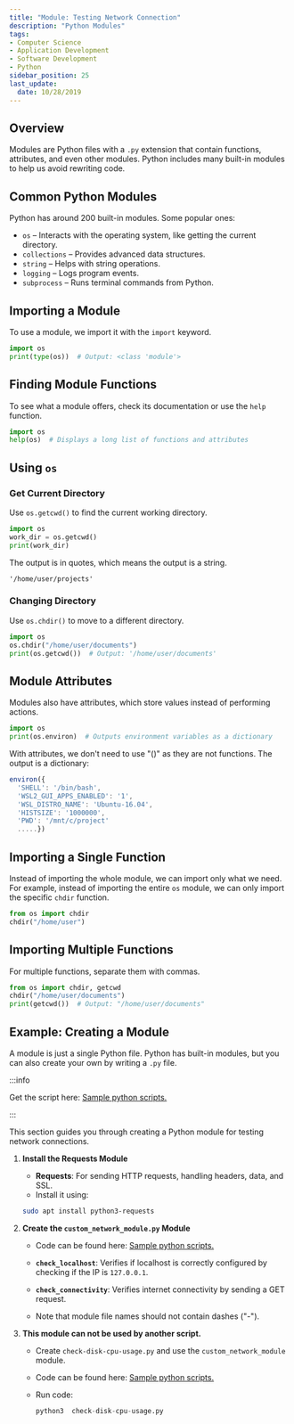 ```yaml
---
title: "Module: Testing Network Connection"
description: "Python Modules"
tags: 
- Computer Science
- Application Development
- Software Development
- Python
sidebar_position: 25
last_update:
  date: 10/28/2019
---
```



## Overview

Modules are Python files with a `.py` extension that contain functions, attributes, and even other modules. Python includes many built-in modules to help us avoid rewriting code.  

## Common Python Modules  

Python has around 200 built-in modules. Some popular ones:  

- `os` – Interacts with the operating system, like getting the current directory.  
- `collections` – Provides advanced data structures.  
- `string` – Helps with string operations.  
- `logging` – Logs program events.  
- `subprocess` – Runs terminal commands from Python.  

## Importing a Module  

To use a module, we import it with the `import` keyword.  

```python
import os
print(type(os))  # Output: <class 'module'>
```

## Finding Module Functions  

To see what a module offers, check its documentation or use the `help` function.  

```python
import os
help(os)  # Displays a long list of functions and attributes
```

## Using `os`

### Get Current Directory  

Use `os.getcwd()` to find the current working directory.  

```python
import os
work_dir = os.getcwd()
print(work_dir)  
```

The output is in quotes, which means the output is a string.

```plaintext
'/home/user/projects'
```


### Changing Directory  

Use `os.chdir()` to move to a different directory.  

```python
import os
os.chdir("/home/user/documents")
print(os.getcwd())  # Output: '/home/user/documents'
```

## Module Attributes  

Modules also have attributes, which store values instead of performing actions.  

```python
import os
print(os.environ)  # Outputs environment variables as a dictionary
```

With attributes, we don't need to use "()" as they are not functions. The output is a dictionary:

```js
environ({
  'SHELL': '/bin/bash', 
  'WSL2_GUI_APPS_ENABLED': '1', 
  'WSL_DISTRO_NAME': 'Ubuntu-16.04', 
  'HISTSIZE': '1000000', 
  'PWD': '/mnt/c/project' 
  .....})
```

## Importing a Single Function  

Instead of importing the whole module, we can import only what we need. For example, instead of importing the entire `os` module, we can only import the specific `chdir` function.

```python
from os import chdir
chdir("/home/user")
```

## Importing Multiple Functions  

For multiple functions, separate them with commas.  

```python
from os import chdir, getcwd
chdir("/home/user/documents")
print(getcwd())  # Output: "/home/user/documents"
```

## Example: Creating a Module

A module is just a single Python file. Python has built-in modules, but you can also create your own by writing a `.py` file.  

:::info 

Get the script here: [Sample python scripts.](https://github.com/joseeden/joeden/tree/master/docs/021-Software-Engineering/020-Python/001-Basic-Projects)

:::

This section guides you through creating a Python module for testing network connections.

1. **Install the Requests Module**

    - **Requests**: For sending HTTP requests, handling headers, data, and SSL.
    - Install it using:
    ```bash
    sudo apt install python3-requests
    ```

2. **Create the `custom_network_module.py` Module**

    - Code can be found here: [Sample python scripts.](https://github.com/joseeden/joeden/tree/master/docs/021-Software-Engineering/020-Python/001-Basic-Projects)

    - **`check_localhost`**: Verifies if localhost is correctly configured by checking if the IP is `127.0.0.1`.

    - **`check_connectivity`**: Verifies internet connectivity by sending a GET request.

    - Note that module file names should not contain dashes ("-").

3. **This module can not be used by another script.**

    - Create `check-disk-cpu-usage.py` and use the `custom_network_module` module.
    - Code can be found here: [Sample python scripts.](https://github.com/joseeden/joeden/tree/master/docs/021-Software-Engineering/020-Python/001-Basic-Projects)
    - Run code:

        ```python
        python3  check-disk-cpu-usage.py
        ```